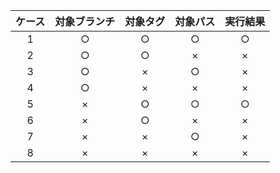 
| ケース | 対象ブランチ | 対象タグ | 対象パス | 実行結果 |
| :----: | :----------: | :------: | :------: | :------: |
|   1    |      ○       |    ○     |    ○     |    ○     |
|   2    |      ○       |    ○     |    ×     |    ×     |
|   3    |      ○       |    ×     |    ○     |    ×     |
|   4    |      ○       |    ×     |    ×     |    ×     |
|   5    |      ×       |    ○     |    ○     |    ○     |
|   6    |      ×       |    ○     |    ×     |    ×     |
|   7    |      ×       |    ×     |    ○     |    ×     |
|   8    |      ×       |    ×     |    ×     |    ×     |
 